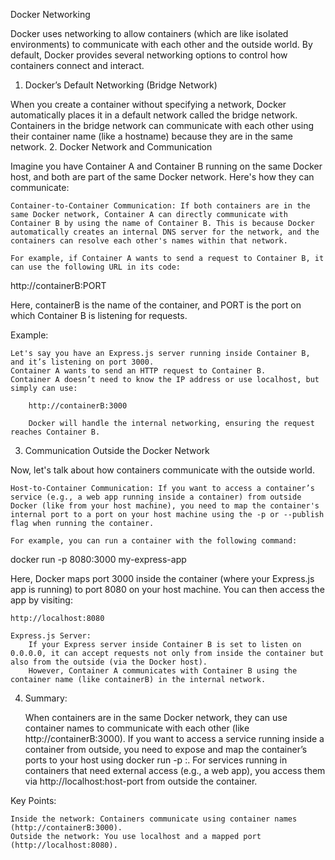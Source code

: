 Docker Networking

Docker uses networking to allow containers (which are like isolated environments) to communicate with each other and the outside world. By default, Docker provides several networking options to control how containers connect and interact.
1. Docker’s Default Networking (Bridge Network)

When you create a container without specifying a network, Docker automatically places it in a default network called the bridge network. Containers in the bridge network can communicate with each other using their container name (like a hostname) because they are in the same network.
2. Docker Network and Communication

Imagine you have Container A and Container B running on the same Docker host, and both are part of the same Docker network. Here's how they can communicate:

    Container-to-Container Communication: If both containers are in the same Docker network, Container A can directly communicate with Container B by using the name of Container B. This is because Docker automatically creates an internal DNS server for the network, and the containers can resolve each other's names within that network.

    For example, if Container A wants to send a request to Container B, it can use the following URL in its code:

http://containerB:PORT

Here, containerB is the name of the container, and PORT is the port on which Container B is listening for requests.

Example:

    Let's say you have an Express.js server running inside Container B, and it’s listening on port 3000.
    Container A wants to send an HTTP request to Container B.
    Container A doesn’t need to know the IP address or use localhost, but simply can use:

        http://containerB:3000

        Docker will handle the internal networking, ensuring the request reaches Container B.

3. Communication Outside the Docker Network

Now, let's talk about how containers communicate with the outside world.

    Host-to-Container Communication: If you want to access a container’s service (e.g., a web app running inside a container) from outside Docker (like from your host machine), you need to map the container's internal port to a port on your host machine using the -p or --publish flag when running the container.

    For example, you can run a container with the following command:

docker run -p 8080:3000 my-express-app

Here, Docker maps port 3000 inside the container (where your Express.js app is running) to port 8080 on your host machine. You can then access the app by visiting:

    http://localhost:8080

    Express.js Server:
        If your Express server inside Container B is set to listen on 0.0.0.0, it can accept requests not only from inside the container but also from the outside (via the Docker host).
        However, Container A communicates with Container B using the container name (like containerB) in the internal network.

4. Summary:

    When containers are in the same Docker network, they can use container names to communicate with each other (like http://containerB:3000).
    If you want to access a service running inside a container from outside, you need to expose and map the container’s ports to your host using docker run -p <host-port>:<container-port>.
    For services running in containers that need external access (e.g., a web app), you access them via http://localhost:host-port from outside the container.

Key Points:

    Inside the network: Containers communicate using container names (http://containerB:3000).
    Outside the network: You use localhost and a mapped port (http://localhost:8080).

